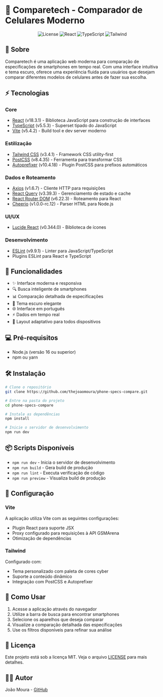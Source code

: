 # 📱 Comparetech - Comparador de Celulares Moderno

<div align="center">

![License](https://img.shields.io/badge/license-MIT-blue.svg)
![React](https://img.shields.io/badge/React-18.3.1-61dafb.svg)
![TypeScript](https://img.shields.io/badge/TypeScript-5.5.3-blue.svg)
![Tailwind](https://img.shields.io/badge/Tailwind-3.4.1-38bdf8.svg)

</div>

## 📖 Sobre

Comparetech é uma aplicação web moderna para comparação de especificações de smartphones em tempo real. Com uma interface intuitiva e tema escuro, oferece uma experiência fluida para usuários que desejam comparar diferentes modelos de celulares antes de fazer sua escolha.

## ⚡ Tecnologias

### Core
- [React](https://react.dev/) (v18.3.1) - Biblioteca JavaScript para construção de interfaces
- [TypeScript](https://www.typescriptlang.org/) (v5.5.3) - Superset tipado do JavaScript
- [Vite](https://vitejs.dev/) (v5.4.2) - Build tool e dev server moderno

### Estilização
- [Tailwind CSS](https://tailwindcss.com/) (v3.4.1) - Framework CSS utility-first
- [PostCSS](https://postcss.org/) (v8.4.35) - Ferramenta para transformar CSS
- [Autoprefixer](https://autoprefixer.github.io/) (v10.4.18) - Plugin PostCSS para prefixos automáticos

### Dados e Roteamento
- [Axios](https://axios-http.com/) (v1.6.7) - Cliente HTTP para requisições
- [React Query](https://tanstack.com/query/latest) (v3.39.3) - Gerenciamento de estado e cache
- [React Router DOM](https://reactrouter.com/) (v6.22.3) - Roteamento para React
- [Cheerio](https://cheerio.js.org/) (v1.0.0-rc.12) - Parser HTML para Node.js

### UI/UX
- [Lucide React](https://lucide.dev/) (v0.344.0) - Biblioteca de ícones

### Desenvolvimento
- [ESLint](https://eslint.org/) (v9.9.1) - Linter para JavaScript/TypeScript
- Plugins ESLint para React e TypeScript

## 🚀 Funcionalidades

- ✨ Interface moderna e responsiva
- 🔍 Busca inteligente de smartphones
- 📊 Comparação detalhada de especificações
- 🌙 Tema escuro elegante
- 🌐 Interface em português
- ⚡ Dados em tempo real
- 📱 Layout adaptativo para todos dispositivos

## 💻 Pré-requisitos

- Node.js (versão 16 ou superior)
- npm ou yarn

## 🛠️ Instalação

```bash
# Clone o repositório
git clone https://github.com/thejoaomoura/phone-specs-compare.git

# Entre na pasta do projeto
cd phone-specs-compare

# Instale as dependências
npm install

# Inicie o servidor de desenvolvimento
npm run dev
```

## 📦 Scripts Disponíveis

- `npm run dev` - Inicia o servidor de desenvolvimento
- `npm run build` - Gera build de produção
- `npm run lint` - Executa verificação de código
- `npm run preview` - Visualiza build de produção

## 🔧 Configuração

### Vite
A aplicação utiliza Vite com as seguintes configurações:
- Plugin React para suporte JSX
- Proxy configurado para requisições à API GSMArena
- Otimização de dependências

### Tailwind
Configurado com:
- Tema personalizado com paleta de cores cyber
- Suporte a conteúdo dinâmico
- Integração com PostCSS e Autoprefixer

## 📖 Como Usar

1. Acesse a aplicação através do navegador
2. Utilize a barra de busca para encontrar smartphones
3. Selecione os aparelhos que deseja comparar
4. Visualize a comparação detalhada das especificações
5. Use os filtros disponíveis para refinar sua análise

## 📄 Licença

Este projeto está sob a licença MIT. Veja o arquivo [LICENSE](LICENSE) para mais detalhes.

## 👨‍💻 Autor

João Moura - [GitHub](https://github.com/thejoaomoura)
